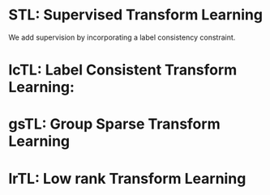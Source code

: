 # STL: Supervised Transform Learning

We add supervision by incorporating a label consistency constraint.

# lcTL: Label Consistent Transform Learning: 
# gsTL: Group Sparse Transform Learning
# lrTL: Low rank Transform Learning
